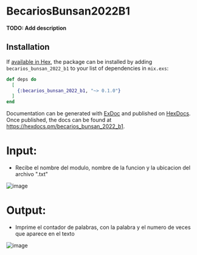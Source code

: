 # BecariosBunsan2022B1

**TODO: Add description**

## Installation

If [available in Hex](https://hex.pm/docs/publish), the package can be installed
by adding `becarios_bunsan_2022_b1` to your list of dependencies in `mix.exs`:

```elixir
def deps do
  [
    {:becarios_bunsan_2022_b1, "~> 0.1.0"}
  ]
end
```

Documentation can be generated with [ExDoc](https://github.com/elixir-lang/ex_doc)
and published on [HexDocs](https://hexdocs.pm). Once published, the docs can
be found at <https://hexdocs.pm/becarios_bunsan_2022_b1>.

# Input:
* Recibe el nombre del modulo, nombre de la funcion y la ubicacion del archivo ".txt"

![image](https://user-images.githubusercontent.com/99292588/156976853-212a5deb-afef-4362-a5f1-4da9f8ee51ea.png)

# Output:
* Imprime el contador de palabras, con la palabra y el numero de veces que aparece en el texto

![image](https://user-images.githubusercontent.com/99292588/156976908-371270a9-f31f-498a-a54f-02f2d78d3e80.png)
